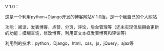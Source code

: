 V 1.0：

这是一个利用python+Django开发的博客网站V 1.0版，是一个我自己的个人网站

功能：阅读，发表博客，点赞，分页，评论，后台管理等（还未实现但后期会更新的功能：模糊查询，修改博客，利用富文本框发表博客和评论等）

利用到的技术：python，Django，html，css，js，jQuery，ajax等

